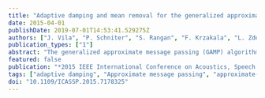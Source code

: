 ```yaml
---
title: "Adaptive damping and mean removal for the generalized approximate message passing algorithm"
date: 2015-04-01
publishDate: 2019-07-01T14:53:41.529275Z
authors: ["J. Vila", "P. Schniter", "S. Rangan", "F. Krzakala", "L. Zdeborová"]
publication_types: ["1"]
abstract: "The generalized approximate message passing (GAMP) algorithm is an efficient method of MAP or approximate-MMSE estimation of x observed from a noisy version of the transform coefficients z = Ax. In fact, for large zero-mean i.i.d sub-Gaussian A, GAMP is characterized by a state evolution whose fixed points, when unique, are optimal. For generic A, however, GAMP may diverge. In this paper, we propose adaptive-damping and mean-removal strategies that aim to prevent divergence. Numerical results demonstrate significantly enhanced robustness to non-zero-mean, rank-deficient, column-correlated, and ill-conditioned A."
featured: false
publication: "*2015 IEEE International Conference on Acoustics, Speech and Signal Processing (ICASSP)*"
tags: ["adaptive damping", "Approximate message passing", "approximate-MMSE estimation", "AWGN", "belief propagation", "column-correlated A", "compressed sensing", "Damping", "GAMP algorithm", "Gaussian distribution", "generalized approximate message passing algorithm", "ill-conditioned A", "least mean squares methods", "MAP estimation", "mean removal", "message passing", "nonzero-mean A", "rank-deficient A", "state evolution", "transform coefficients", "zero-mean i.i.d sub-Gaussian A"]
doi: "10.1109/ICASSP.2015.7178325"
---
```


